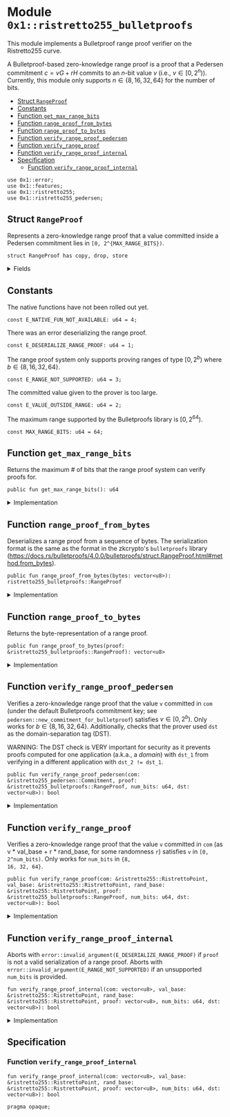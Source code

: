 
<a id="0x1_ristretto255_bulletproofs"></a>

# Module `0x1::ristretto255_bulletproofs`

This module implements a Bulletproof range proof verifier on the Ristretto255 curve.

A Bulletproof-based zero-knowledge range proof is a proof that a Pedersen commitment
$c = v G + r H$ commits to an $n$-bit value $v$ (i.e., $v \in [0, 2^n)$). Currently, this module only supports
$n \in \{8, 16, 32, 64\}$ for the number of bits.


-  [Struct `RangeProof`](#0x1_ristretto255_bulletproofs_RangeProof)
-  [Constants](#@Constants_0)
-  [Function `get_max_range_bits`](#0x1_ristretto255_bulletproofs_get_max_range_bits)
-  [Function `range_proof_from_bytes`](#0x1_ristretto255_bulletproofs_range_proof_from_bytes)
-  [Function `range_proof_to_bytes`](#0x1_ristretto255_bulletproofs_range_proof_to_bytes)
-  [Function `verify_range_proof_pedersen`](#0x1_ristretto255_bulletproofs_verify_range_proof_pedersen)
-  [Function `verify_range_proof`](#0x1_ristretto255_bulletproofs_verify_range_proof)
-  [Function `verify_range_proof_internal`](#0x1_ristretto255_bulletproofs_verify_range_proof_internal)
-  [Specification](#@Specification_1)
    -  [Function `verify_range_proof_internal`](#@Specification_1_verify_range_proof_internal)


<pre><code>use 0x1::error;<br/>use 0x1::features;<br/>use 0x1::ristretto255;<br/>use 0x1::ristretto255_pedersen;<br/></code></pre>



<a id="0x1_ristretto255_bulletproofs_RangeProof"></a>

## Struct `RangeProof`

Represents a zero-knowledge range proof that a value committed inside a Pedersen commitment lies in
<code>[0, 2^&#123;MAX_RANGE_BITS&#125;)</code>.


<pre><code>struct RangeProof has copy, drop, store<br/></code></pre>



<details>
<summary>Fields</summary>


<dl>
<dt>
<code>bytes: vector&lt;u8&gt;</code>
</dt>
<dd>

</dd>
</dl>


</details>

<a id="@Constants_0"></a>

## Constants


<a id="0x1_ristretto255_bulletproofs_E_NATIVE_FUN_NOT_AVAILABLE"></a>

The native functions have not been rolled out yet.


<pre><code>const E_NATIVE_FUN_NOT_AVAILABLE: u64 &#61; 4;<br/></code></pre>



<a id="0x1_ristretto255_bulletproofs_E_DESERIALIZE_RANGE_PROOF"></a>

There was an error deserializing the range proof.


<pre><code>const E_DESERIALIZE_RANGE_PROOF: u64 &#61; 1;<br/></code></pre>



<a id="0x1_ristretto255_bulletproofs_E_RANGE_NOT_SUPPORTED"></a>

The range proof system only supports proving ranges of type $[0, 2^b)$ where $b \in \{8, 16, 32, 64\}$.


<pre><code>const E_RANGE_NOT_SUPPORTED: u64 &#61; 3;<br/></code></pre>



<a id="0x1_ristretto255_bulletproofs_E_VALUE_OUTSIDE_RANGE"></a>

The committed value given to the prover is too large.


<pre><code>const E_VALUE_OUTSIDE_RANGE: u64 &#61; 2;<br/></code></pre>



<a id="0x1_ristretto255_bulletproofs_MAX_RANGE_BITS"></a>

The maximum range supported by the Bulletproofs library is $[0, 2^{64})$.


<pre><code>const MAX_RANGE_BITS: u64 &#61; 64;<br/></code></pre>



<a id="0x1_ristretto255_bulletproofs_get_max_range_bits"></a>

## Function `get_max_range_bits`

Returns the maximum # of bits that the range proof system can verify proofs for.


<pre><code>public fun get_max_range_bits(): u64<br/></code></pre>



<details>
<summary>Implementation</summary>


<pre><code>public fun get_max_range_bits(): u64 &#123;<br/>    MAX_RANGE_BITS<br/>&#125;<br/></code></pre>



</details>

<a id="0x1_ristretto255_bulletproofs_range_proof_from_bytes"></a>

## Function `range_proof_from_bytes`

Deserializes a range proof from a sequence of bytes. The serialization format is the same as the format in
the zkcrypto's <code>bulletproofs</code> library (https://docs.rs/bulletproofs/4.0.0/bulletproofs/struct.RangeProof.html#method.from_bytes).


<pre><code>public fun range_proof_from_bytes(bytes: vector&lt;u8&gt;): ristretto255_bulletproofs::RangeProof<br/></code></pre>



<details>
<summary>Implementation</summary>


<pre><code>public fun range_proof_from_bytes(bytes: vector&lt;u8&gt;): RangeProof &#123;<br/>    RangeProof &#123;<br/>        bytes<br/>    &#125;<br/>&#125;<br/></code></pre>



</details>

<a id="0x1_ristretto255_bulletproofs_range_proof_to_bytes"></a>

## Function `range_proof_to_bytes`

Returns the byte-representation of a range proof.


<pre><code>public fun range_proof_to_bytes(proof: &amp;ristretto255_bulletproofs::RangeProof): vector&lt;u8&gt;<br/></code></pre>



<details>
<summary>Implementation</summary>


<pre><code>public fun range_proof_to_bytes(proof: &amp;RangeProof): vector&lt;u8&gt; &#123;<br/>    proof.bytes<br/>&#125;<br/></code></pre>



</details>

<a id="0x1_ristretto255_bulletproofs_verify_range_proof_pedersen"></a>

## Function `verify_range_proof_pedersen`

Verifies a zero-knowledge range proof that the value <code>v</code> committed in <code>com</code> (under the default Bulletproofs
commitment key; see <code>pedersen::new_commitment_for_bulletproof</code>) satisfies $v \in [0, 2^b)$. Only works
for $b \in \{8, 16, 32, 64\}$. Additionally, checks that the prover used <code>dst</code> as the domain-separation
tag (DST).

WARNING: The DST check is VERY important for security as it prevents proofs computed for one application
(a.k.a., a _domain_) with <code>dst_1</code> from verifying in a different application with <code>dst_2 !&#61; dst_1</code>.


<pre><code>public fun verify_range_proof_pedersen(com: &amp;ristretto255_pedersen::Commitment, proof: &amp;ristretto255_bulletproofs::RangeProof, num_bits: u64, dst: vector&lt;u8&gt;): bool<br/></code></pre>



<details>
<summary>Implementation</summary>


<pre><code>public fun verify_range_proof_pedersen(com: &amp;pedersen::Commitment, proof: &amp;RangeProof, num_bits: u64, dst: vector&lt;u8&gt;): bool &#123;<br/>    assert!(features::bulletproofs_enabled(), error::invalid_state(E_NATIVE_FUN_NOT_AVAILABLE));<br/><br/>    verify_range_proof_internal(<br/>        ristretto255::point_to_bytes(&amp;pedersen::commitment_as_compressed_point(com)),<br/>        &amp;ristretto255::basepoint(), &amp;ristretto255::hash_to_point_base(),<br/>        proof.bytes,<br/>        num_bits,<br/>        dst<br/>    )<br/>&#125;<br/></code></pre>



</details>

<a id="0x1_ristretto255_bulletproofs_verify_range_proof"></a>

## Function `verify_range_proof`

Verifies a zero-knowledge range proof that the value <code>v</code> committed in <code>com</code> (as v * val_base + r * rand_base,
for some randomness <code>r</code>) satisfies <code>v</code> in <code>[0, 2^num_bits)</code>. Only works for <code>num_bits</code> in <code>&#123;8, 16, 32, 64&#125;</code>.


<pre><code>public fun verify_range_proof(com: &amp;ristretto255::RistrettoPoint, val_base: &amp;ristretto255::RistrettoPoint, rand_base: &amp;ristretto255::RistrettoPoint, proof: &amp;ristretto255_bulletproofs::RangeProof, num_bits: u64, dst: vector&lt;u8&gt;): bool<br/></code></pre>



<details>
<summary>Implementation</summary>


<pre><code>public fun verify_range_proof(<br/>    com: &amp;RistrettoPoint,<br/>    val_base: &amp;RistrettoPoint, rand_base: &amp;RistrettoPoint,<br/>    proof: &amp;RangeProof, num_bits: u64, dst: vector&lt;u8&gt;): bool<br/>&#123;<br/>    assert!(features::bulletproofs_enabled(), error::invalid_state(E_NATIVE_FUN_NOT_AVAILABLE));<br/><br/>    verify_range_proof_internal(<br/>        ristretto255::point_to_bytes(&amp;ristretto255::point_compress(com)),<br/>        val_base, rand_base,<br/>        proof.bytes, num_bits, dst<br/>    )<br/>&#125;<br/></code></pre>



</details>

<a id="0x1_ristretto255_bulletproofs_verify_range_proof_internal"></a>

## Function `verify_range_proof_internal`

Aborts with <code>error::invalid_argument(E_DESERIALIZE_RANGE_PROOF)</code> if <code>proof</code> is not a valid serialization of a
range proof.
Aborts with <code>error::invalid_argument(E_RANGE_NOT_SUPPORTED)</code> if an unsupported <code>num_bits</code> is provided.


<pre><code>fun verify_range_proof_internal(com: vector&lt;u8&gt;, val_base: &amp;ristretto255::RistrettoPoint, rand_base: &amp;ristretto255::RistrettoPoint, proof: vector&lt;u8&gt;, num_bits: u64, dst: vector&lt;u8&gt;): bool<br/></code></pre>



<details>
<summary>Implementation</summary>


<pre><code>native fun verify_range_proof_internal(<br/>    com: vector&lt;u8&gt;,<br/>    val_base: &amp;RistrettoPoint,<br/>    rand_base: &amp;RistrettoPoint,<br/>    proof: vector&lt;u8&gt;,<br/>    num_bits: u64,<br/>    dst: vector&lt;u8&gt;): bool;<br/></code></pre>



</details>

<a id="@Specification_1"></a>

## Specification


<a id="@Specification_1_verify_range_proof_internal"></a>

### Function `verify_range_proof_internal`


<pre><code>fun verify_range_proof_internal(com: vector&lt;u8&gt;, val_base: &amp;ristretto255::RistrettoPoint, rand_base: &amp;ristretto255::RistrettoPoint, proof: vector&lt;u8&gt;, num_bits: u64, dst: vector&lt;u8&gt;): bool<br/></code></pre>




<pre><code>pragma opaque;<br/></code></pre>


[move-book]: https://aptos.dev/move/book/SUMMARY
